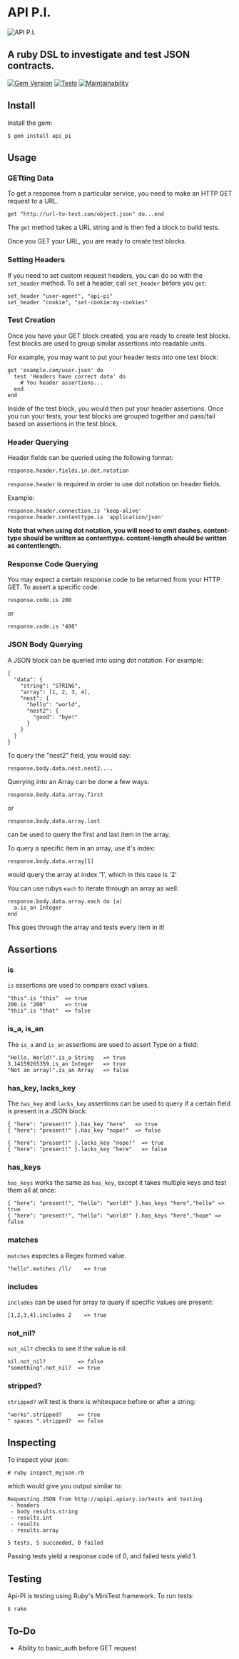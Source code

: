 # API P.I.
![API P.I.](https://raw.githubusercontent.com/benwoody/api_pi/main/logo/pi-logo.jpg)

A ruby DSL to investigate and test JSON contracts.
----------
[![Gem Version](https://badge.fury.io/rb/api_pi.svg)](https://badge.fury.io/rb/api_pi)
[![Tests](https://github.com/benwoody/api_pi/actions/workflows/tests.yml/badge.svg?branch=main)](https://github.com/benwoody/api_pi/actions/workflows/tests.yml)
[![Maintainability](https://api.codeclimate.com/v1/badges/9d6b44df52cc20e1c049/maintainability)](https://codeclimate.com/github/benwoody/api_pi/maintainability)

## Install

Install the gem:

    $ gem install api_pi 

## Usage

### GETting Data

To get a response from a particular service, you need to make an HTTP GET
request to a URL.  

    get "http://url-to-test.com/object.json" do...end

The `get` method takes a URL string and is then fed a block to build tests. 

Once you GET your URL, you are ready to create test blocks.

### Setting Headers

If you need to set custom request headers, you can do so with the `set_header`
method.  To set a header, call `set_header` before you `get`:

    set_header "user-agent", "api-pi"
    set_header "cookie", "set-cookie:my-cookies"

### Test Creation

Once you have your GET block created, you are ready to create test blocks.
Test blocks are used to group similar assertions into readable units.  

For example, you may want to put your header tests into one test block:

    get 'example.com/user.json' do
      test 'Headers have correct data' do
        # You header assertions...
      end
    end

Inside of the test block, you would then put your header assertions.  Once you
run your tests, your test blocks are grouped together and pass/fail based on
assertions in the test block.

### Header Querying

Header fields can be queried using the following format:

    response.header.fields.in.dot.notation

`response.header` is required in order to use dot notation on header fields.

Example:

    response.header.connection.is 'keep-alive'
    response.header.contenttype.is 'application/json'

**Note that when using dot notation, you will need to omit dashes. 
content-type should be written as contenttype.
content-length should be written as contentlength.**

### Response Code Querying

You may expect a certain response code to be returned from your HTTP GET.
To assert a specific code:

    response.code.is 200
or

    response.code.is "400"

### JSON Body Querying

A JSON block can be queried into using dot notation.  For example:

    { 
      "data": {
        "string": "STRING",
        "array": [1, 2, 3, 4],
        "nest": {
          "hello": "world",
          "nest2": {
            "good": "bye!"
          }
        }
      }
    }

To query the "nest2" field, you would say:

    response.body.data.nest.nest2....

Querying into an Array can be done a few ways:

    response.body.data.array.first 
or

    response.body.data.array.last

can be used to query the first and last item in the array.

To query a specific item in an array, use it's index:

    response.body.data.array[1]

would query the array at index '1', which in this case is '2'

You can use rubys `each` to iterate through an array as well:

    response.body.data.array.each do |a|
      a.is_an Integer
    end

This goes through the array and tests every item in it!

## Assertions

### is

`is` assertions are used to compare exact values.
  
    "this".is "this"  => true
    200.is "200"      => true
    "this".is "that"  => false
    
### is_a, is_an

The `is_a` and `is_an` assertions are used to assert Type on a field:

    "Hello, World!".is_a String   => true
    3.14159265359.is_an Integer   => true
    "Not an array!".is_an Array   => false

### has_key, lacks_key

The `has_key` and `lacks_key` assertions can be used to query if a certain field
is present in a JSON block:

    { "here": "present!" }.has_key "here"   => true
    { "here": "present!" }.has_key "nope!"  => false

    { "here": "present!" }.lacks_key "nope!"  => true
    { "here": "present!" }.lacks_key "here"   => false

### has_keys

`has_keys` works the same as `has_key`, except it takes multiple keys and test them all at once:

    { "here": "present!", "hello": "world!" }.has_keys "here","hello" => true
    { "here": "present!", "hello": "world!" }.has_keys "here","hope" => false

### matches

`matches` expectes a Regex formed value.

    "hello".matches /ll/    => true

### includes

`includes` can be used for array to query if specific values are present:

    [1,2,3,4].includes 2    => true

### not_nil?

`not_nil?` checks to see if the value is nil:

    nil.not_nil?          => false
    "something".not_nil?  => true

### stripped?

`stripped?` will test is there is whitespace before or after a string:

    "works".stripped?     => true
    " spaces ".stripped?  => false

## Inspecting

To inspect your json:

    # ruby inspect_myjson.rb

which would give you output similar to:

    Requesting JSON from http://apipi.apiary.io/tests and testing
     - headers
     - body results.string
     - results.int
     - results
     - results.array

    5 tests, 5 succeeded, 0 failed

Passing tests yield a response code of 0, and failed tests yield 1.  

## Testing

Api-PI is testing using Ruby's MiniTest framework.  To run tests:

    $ rake

To-Do
-----

* Ability to basic_auth before GET request
